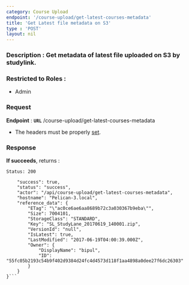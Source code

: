 ```yaml
---
category: Course Upload
endpoint: '/course-upload/get-latest-courses-metadata'
title: 'Get Latest file metadata on S3'
type : 'POST'
layout: nil
---
```

### **Description** : Get metadata of latest file uploaded on S3 by studylink.

### Restricted to Roles : 
* Admin

### Request

**Endpoint** : **`URL`** /course-upload/get-latest-courses-metadata

* The headers must be properly [set](#/Info-setting-headers).

### Response

**If succeeds**, returns : 

```Status: 200```

```{
    "success": true,
    "status": "success",
    "actor": "/api/course-upload/get-latest-courses-metadata",
    "hostname": "Pelican-3.local",
    "reference_data": {
        "ETag": "\"ac0ce6ae6aa8689b72c3a030367b9eba\"",
        "Size": 7004101,
        "StorageClass": "STANDARD",
        "Key": "SL_StudyLane_20170619_140001.zip",
        "VersionId": "null",
        "IsLatest": true,
        "LastModified": "2017-06-19T04:00:39.000Z",
        "Owner": {
            "DisplayName": "bipul",
            "ID": "55fc05b2193c54b9f402d9384d24fc4d4573d118f1aa4898a0dee27f6dc26303"
        }
    }
}```
